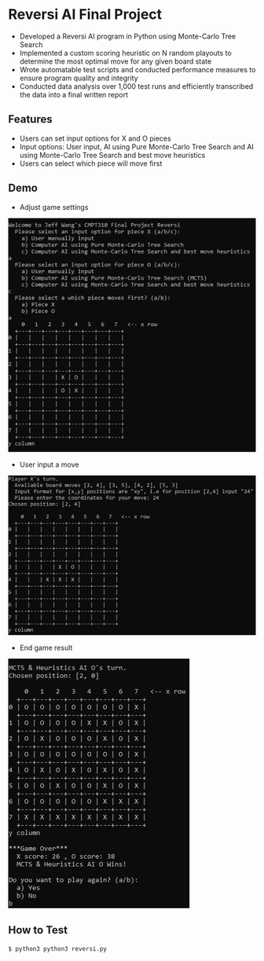 # Reversi AI Final Project
-  Developed a Reversi AI program in Python using Monte-Carlo Tree Search
-  Implemented a custom scoring heuristic on N random playouts to determine the most optimal move for any given board state
-  Wrote automatable test scripts and conducted performance measures to ensure program quality and integrity
-  Conducted data analysis over 1,000 test runs and efficiently transcribed the data into a final written report

## Features

- Users can set input options for X and O pieces 
- Input options: User input, AI using Pure Monte-Carlo Tree Search and AI using Monte-Carlo Tree Search and best move heuristics
- Users can select which piece will move first

## Demo

- Adjust game settings

![](img/settings.JPG)


- User input a move

![](img/playermove.JPG)


- End game result

![](img/end.JPG)


## How to Test

```
$ python3 python3 reversi.py
```
